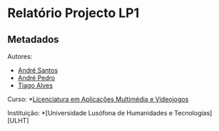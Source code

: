 # Relatório Projecto LP1


## Metadados

 Autores: 
 * [André Santos][AS]
 * [André Pedro][AP]
 * [Tiago Alves][TA]

Curso:
*[Licenciatura em Aplicações Multimédia e Videojogos][lamv]
	
Instituição: 
*[Universidade Lusófona de Humanidades e Tecnologias][ULHT]



[AS]:https://github.com/Snigy24
[AP]:https://github.com/andre-pedro
[TA]:https://github.com/synpse
[lamv]:https://www.ulusofona.pt/licenciatura/aplicacoes-multimedia-e-videojogos